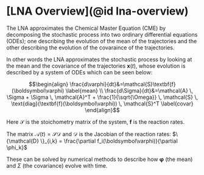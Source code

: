 # [LNA Overview](@id lna-overview)

The LNA approximates the Chemical Master Equation (CME) by decomposing the stochastic process into two ordinary differential equations (ODEs); one describing the evolution of the mean of the trajectories and the other describing the evolution of the covaraince of the trajectories.

In other words the LNA approximates the stochastic process by looking at the mean and the covariance of the trajectories $\textbf{x}(t)$, whose evolution is described by a system of ODEs which can be seen below:

```math
\begin{align}
\frac{d\varphi}{dt}&=\mathcal{S}\textbf{f}(\boldsymbol\varphi) \label{mean} \\
\frac{d\Sigma}{dt}&=\mathcal{A} \, \Sigma + \Sigma \, \mathcal{A}^T + \frac{1}{\sqrt{\Omega}} \, \mathcal{S} \, \text{diag}(\textbf{f}(\boldsymbol\varphi)) \, \mathcal{S}^T \label{covar}
\end{align}
```

Here $\mathcal{S}$ is the stoichometry matrix of the system, $\textbf{f}$ is the reaction rates.

The matrix $\mathcal{A}(t) = \mathcal{S}\mathcal{D}$ and $\mathcal{D}$ is the Jacobian of the reaction rates: $\{\mathcal{D} \}_{i,k} = \frac{\partial f_i(\boldsymbol\varphi)}{\partial \phi_k}$

These can be solved by numerical methods to describe how $\boldsymbol\varphi$ (the mean) and $\Sigma$ (the covariance) evolve with time.
